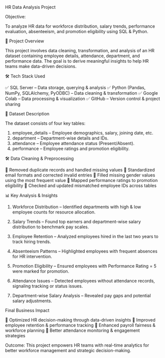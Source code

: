 HR Data Analysis Project 

Objective: 

To analyze HR data for workforce distribution, salary trends, performance evaluation, absenteeism, and promotion eligibility using SQL & Python.


📌 Project Overview

This project involves data cleaning, transformation, and analysis of an HR dataset containing employee details, attendance, department, and performance data. The goal is to derive meaningful insights to help HR teams make data-driven decisions.


🛠️ Tech Stack Used

✅ SQL Server – Data storage, querying & analysis
✅ Python (Pandas, NumPy, SQLAlchemy, PyODBC) – Data cleaning & transformation
✅ Google Colab – Data processing & visualization
✅ GitHub – Version control & project sharing



📂 Dataset Description

The dataset consists of four key tables:

1. employee_details – Employee demographics, salary, joining date, etc.
2. department – Department-wise details and IDs.
3. attendance – Employee attendance status (Present/Absent).
4. performance – Employee ratings and promotion eligibility.


🛠️ Data Cleaning & Preprocessing

🔹 Removed duplicate records and handled missing values
🔹 Standardized email formats and corrected invalid entries
🔹 Filled missing gender values using the most frequent value
🔹 Mapped performance ratings to promotion eligibility
🔹 Checked and updated mismatched employee IDs across tables


📊 Key Analysis & Insights

1. Workforce Distribution – Identified departments with high & low employee counts for resource allocation.

2. Salary Trends – Found top earners and department-wise salary distribution to benchmark pay scales.

3. Employee Retention – Analyzed employees hired in the last two years to track hiring trends.

4. Absenteeism Patterns – Highlighted employees with frequent absences for HR intervention.

5. Promotion Eligibility – Ensured employees with Performance Rating = 5 were marked for promotion.

6. Attendance Issues – Detected employees without attendance records, signaling tracking or status issues.

7. Department-wise Salary Analysis – Revealed pay gaps and potential salary adjustments.


Final Business Impact

🔹 Optimized HR decision-making through data-driven insights
🔹 Improved employee retention & performance tracking
🔹 Enhanced payroll fairness & workforce planning
🔹 Better attendance monitoring & engagement strategies

Outcome: This project empowers HR teams with real-time analytics for better workforce management and strategic decision-making.

